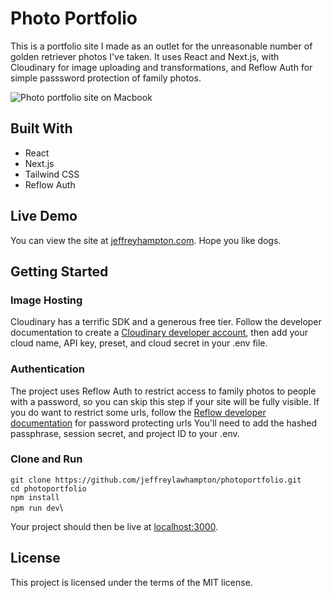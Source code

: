 # Photo Portfolio
This is a portfolio site I made as an outlet for the unreasonable number of golden retriever photos I've taken. It uses React and Next.js, with Cloudinary for image uploading and transformations, and Reflow Auth for simple passsword protection of family photos.

![Photo portfolio site on Macbook](https://res.cloudinary.com/dgswa3kpt/image/upload/v1728758520/vzructatvhk52p4buetd.png)

## Built With
- React
- Next.js
- Tailwind CSS
- Reflow Auth

## Live Demo
You can view the site at [jeffreyhampton.com](https://jeffreyhampton.com/). Hope you like dogs.

## Getting Started
### Image Hosting
Cloudinary has a terrific SDK and a generous free tier. Follow the developer documentation to create a [Cloudinary developer account](https://cloudinary.com/documentation/how_to_integrate_cloudinary), then add your cloud name, API key, preset, and cloud secret in your .env file.

### Authentication
The project uses Reflow Auth to restrict access to family photos to people with a password, so you can skip this step if your site will be fully visible. If you do want to restrict some urls, follow the [Reflow developer documentation](https://reflowhq.com/learn/how-to-password-protect-a-nextjs-web-app/) for password protecting urls You'll need to add the hashed passphrase, session secret, and project ID to your .env.

### Clone and Run
`git clone https://github.com/jeffreylawhampton/photoportfolio.git`\
`cd photoportfolio`\
`npm install`\
`npm run dev`\

Your project should then be live at [localhost:3000](https://localhost:3000/).

## License
This project is licensed under the terms of the MIT license. 
